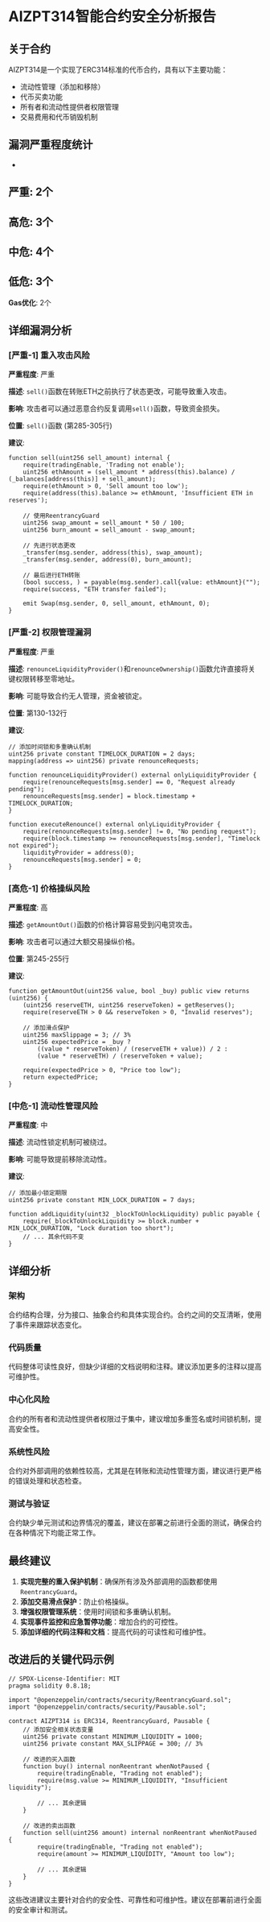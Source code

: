 # AIZPT314智能合约安全分析报告

## 关于合约
AIZPT314是一个实现了ERC314标准的代币合约，具有以下主要功能：
- 流动性管理（添加和移除）
- 代币买卖功能
- 所有者和流动性提供者权限管理
- 交易费用和代币销毁机制

## 漏洞严重程度统计
- 
**严重**:
 2个
- 
**高危**:
 3个
- 
**中危**:
 4个
- 
**低危**:
 3个
- 
**Gas优化**:
 2个

## 详细漏洞分析

### [严重-1] 重入攻击风险

**严重程度**:
 严重

**描述**:
 `sell()`函数在转账ETH之前执行了状态更改，可能导致重入攻击。

**影响**:
 攻击者可以通过恶意合约反复调用`sell()`函数，导致资金损失。

**位置**:
 `sell()`函数 (第285-305行)

**建议**:

```solidity
function sell(uint256 sell_amount) internal {
    require(tradingEnable, 'Trading not enable');
    uint256 ethAmount = (sell_amount * address(this).balance) / (_balances[address(this)] + sell_amount);
    require(ethAmount > 0, 'Sell amount too low');
    require(address(this).balance >= ethAmount, 'Insufficient ETH in reserves');
    
    // 使用ReentrancyGuard
    uint256 swap_amount = sell_amount * 50 / 100;
    uint256 burn_amount = sell_amount - swap_amount;
    
    // 先进行状态更改
    _transfer(msg.sender, address(this), swap_amount);
    _transfer(msg.sender, address(0), burn_amount);
    
    // 最后进行ETH转账
    (bool success, ) = payable(msg.sender).call{value: ethAmount}("");
    require(success, "ETH transfer failed");
    
    emit Swap(msg.sender, 0, sell_amount, ethAmount, 0);
}
```

### [严重-2] 权限管理漏洞

**严重程度**:
 严重

**描述**:
 `renounceLiquidityProvider()`和`renounceOwnership()`函数允许直接将关键权限转移至零地址。

**影响**:
 可能导致合约无人管理，资金被锁定。

**位置**:
 第130-132行

**建议**:

```solidity
// 添加时间锁和多重确认机制
uint256 private constant TIMELOCK_DURATION = 2 days;
mapping(address => uint256) private renounceRequests;

function renounceLiquidityProvider() external onlyLiquidityProvider {
    require(renounceRequests[msg.sender] == 0, "Request already pending");
    renounceRequests[msg.sender] = block.timestamp + TIMELOCK_DURATION;
}

function executeRenounce() external onlyLiquidityProvider {
    require(renounceRequests[msg.sender] != 0, "No pending request");
    require(block.timestamp >= renounceRequests[msg.sender], "Timelock not expired");
    liquidityProvider = address(0);
    renounceRequests[msg.sender] = 0;
}
```

### [高危-1] 价格操纵风险

**严重程度**:
 高

**描述**:
 `getAmountOut()`函数的价格计算容易受到闪电贷攻击。

**影响**:
 攻击者可以通过大额交易操纵价格。

**位置**:
 第245-255行

**建议**:

```solidity
function getAmountOut(uint256 value, bool _buy) public view returns (uint256) {
    (uint256 reserveETH, uint256 reserveToken) = getReserves();
    require(reserveETH > 0 && reserveToken > 0, "Invalid reserves");
    
    // 添加滑点保护
    uint256 maxSlippage = 3; // 3%
    uint256 expectedPrice = _buy ? 
        ((value * reserveToken) / (reserveETH + value)) / 2 :
        (value * reserveETH) / (reserveToken + value);
    
    require(expectedPrice > 0, "Price too low");
    return expectedPrice;
}
```

### [中危-1] 流动性管理风险

**严重程度**:
 中

**描述**:
 流动性锁定机制可被绕过。

**影响**:
 可能导致提前移除流动性。

**建议**:

```solidity
// 添加最小锁定期限
uint256 private constant MIN_LOCK_DURATION = 7 days;

function addLiquidity(uint32 _blockToUnlockLiquidity) public payable {
    require(_blockToUnlockLiquidity >= block.number + MIN_LOCK_DURATION, "Lock duration too short");
    // ... 其余代码不变
}
```

## 详细分析

### 架构
合约结构合理，分为接口、抽象合约和具体实现合约。合约之间的交互清晰，使用了事件来跟踪状态变化。

### 代码质量
代码整体可读性良好，但缺少详细的文档说明和注释。建议添加更多的注释以提高可维护性。

### 中心化风险
合约的所有者和流动性提供者权限过于集中，建议增加多重签名或时间锁机制，提高安全性。

### 系统性风险
合约对外部调用的依赖性较高，尤其是在转账和流动性管理方面，建议进行更严格的错误处理和状态检查。

### 测试与验证
合约缺少单元测试和边界情况的覆盖，建议在部署之前进行全面的测试，确保合约在各种情况下均能正常工作。

## 最终建议
1. **实现完整的重入保护机制**：确保所有涉及外部调用的函数都使用`ReentrancyGuard`。
2. **添加交易滑点保护**：防止价格操纵。
3. **增强权限管理系统**：使用时间锁和多重确认机制。
4. **实现事件监控和应急暂停功能**：增加合约的可控性。
5. **添加详细的代码注释和文档**：提高代码的可读性和可维护性。

## 改进后的关键代码示例

```solidity
// SPDX-License-Identifier: MIT
pragma solidity 0.8.18;

import "@openzeppelin/contracts/security/ReentrancyGuard.sol";
import "@openzeppelin/contracts/security/Pausable.sol";

contract AIZPT314 is ERC314, ReentrancyGuard, Pausable {
    // 添加安全相关状态变量
    uint256 private constant MINIMUM_LIQUIDITY = 1000;
    uint256 private constant MAX_SLIPPAGE = 300; // 3%
    
    // 改进的买入函数
    function buy() internal nonReentrant whenNotPaused {
        require(tradingEnable, "Trading not enabled");
        require(msg.value >= MINIMUM_LIQUIDITY, "Insufficient liquidity");
        
        // ... 其余逻辑
    }
    
    // 改进的卖出函数
    function sell(uint256 amount) internal nonReentrant whenNotPaused {
        require(tradingEnable, "Trading not enabled");
        require(amount >= MINIMUM_LIQUIDITY, "Amount too low");
        
        // ... 其余逻辑
    }
}
```

这些改进建议主要针对合约的安全性、可靠性和可维护性。建议在部署前进行全面的安全审计和测试。
